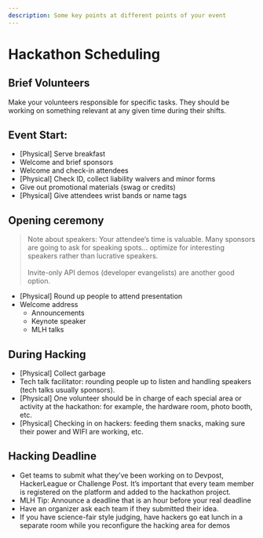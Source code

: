 ```yaml
---
description: Some key points at different points of your event
---
```


# Hackathon Scheduling

## Brief Volunteers

Make your volunteers responsible for specific tasks. They should be working on something relevant at any given time during their shifts.

## Event Start:

* \[Physical] Serve breakfast
* Welcome and brief sponsors
* Welcome and check-in attendees
* \[Physical] Check ID, collect liability waivers and minor forms
* Give out promotional materials (swag or credits)
* \[Physical] Give attendees wrist bands or name tags

## **Opening ceremony**

> Note about speakers: Your attendee’s time is valuable. Many sponsors are going to ask for speaking spots… optimize for interesting speakers rather than lucrative speakers.\
> \
> Invite-only API demos (developer evangelists) are another good option.

* \[Physical] Round up people to attend presentation
* Welcome address
  * Announcements
  * Keynote speaker
  * MLH talks

## During Hacking

* \[Physical] Collect garbage
* Tech talk facilitator: rounding people up to listen and handling speakers (tech talks usually sponsors).&#x20;
* \[Physical] One volunteer should be in charge of each special area or activity at the hackathon: for example, the hardware room, photo booth, etc.
* \[Physical] Checking in on hackers: feeding them snacks, making sure their power and WIFI are working, etc.

## Hacking Deadline

* Get teams to submit what they’ve been working on to Devpost, HackerLeague or Challenge Post. It’s important that every team member is registered on the platform and added to the hackathon project.
* MLH Tip: Announce a deadline that is an hour before your real deadline
* Have an organizer ask each team if they submitted their idea.
* If you have science-fair style judging, have hackers go eat lunch in a separate room while you reconfigure the hacking area for demos
